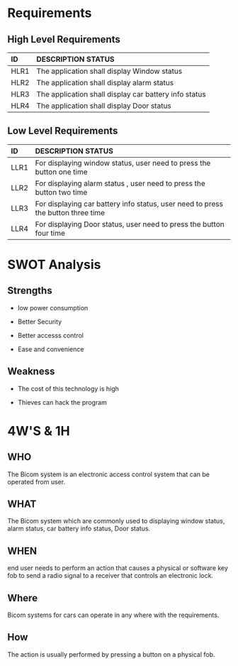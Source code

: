 # Requirements
## High Level Requirements
|ID  |DESCRIPTION	STATUS                                   |
|:---|:----------------------------------------------------|
|HLR1|The application shall display Window status          |
|HLR2|The application shall display alarm status           |
|HLR3|The application shall display car battery info status|
|HLR4|The application shall display Door status            |




## Low Level Requirements
|ID  |DESCRIPTION	STATUS                                                               |
|:---|:--------------------------------------------------------------------------------|
|LLR1|For displaying window status, user need to press the button one time             |
|LLR2|For displaying alarm status , user need to press the button two time             |
|LLR3|For displaying car battery info status, user need to press the button three time |
|LLR4|For displaying Door status, user need to press the button four time              |


# SWOT Analysis
## Strengths
* low power consumption

* Better Security

* Better accesss control

* Ease and convenience

## Weakness
* The cost of this technology is high

* Thieves can hack the program

# 4W'S & 1H
## WHO
The Bicom system is an electronic access control system that can be operated from user.

## WHAT
The Bicom system which are commonly used to displaying window status, alarm status, car battery info status, Door status.

## WHEN
end user needs to perform an action that causes a physical or software key fob to send a radio signal to a receiver that controls an electronic lock.

## Where
Bicom systems for cars can operate in any where with the requirements.

## How
The action is usually performed by pressing a button on a physical fob.
